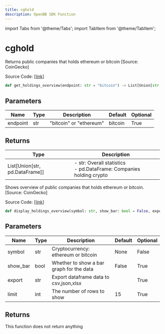 ```yaml
---
title: cghold
description: OpenBB SDK Function
---
```


import Tabs from '@theme/Tabs';
import TabItem from '@theme/TabItem';

# cghold

<Tabs>
<TabItem value="model" label="Model" default>

Returns public companies that holds ethereum or bitcoin [Source: CoinGecko]

Source Code: [[link](https://github.com/OpenBB-finance/OpenBBTerminal/tree/main/openbb_terminal/cryptocurrency/overview/pycoingecko_model.py#L102)]

```python
def get_holdings_overview(endpoint: str = "bitcoin") -> List[Union[str, pd.DataFrame]]
```
## Parameters

| Name | Type | Description | Default | Optional |
| ---- | ---- | ----------- | ------- | -------- |
| endpoint | str | "bitcoin" or "ethereum" | bitcoin | True |

## Returns

| Type | Description |
| ---- | ----------- |
| List[Union[str, pd.DataFrame]] | - str:              Overall statistics<br/>- pd.DataFrame: Companies holding crypto |



</TabItem>
<TabItem value="view" label="View">

Shows overview of public companies that holds ethereum or bitcoin. [Source: CoinGecko]

Source Code: [[link](https://github.com/OpenBB-finance/OpenBBTerminal/tree/main/openbb_terminal/cryptocurrency/overview/pycoingecko_view.py#L135)]

```python
def display_holdings_overview(symbol: str, show_bar: bool = False, export: str = "", limit: int = 15) -> None
```
## Parameters

| Name | Type | Description | Default | Optional |
| ---- | ---- | ----------- | ------- | -------- |
| symbol | str | Cryptocurrency: ethereum or bitcoin | None | False |
| show_bar | bool | Whether to show a bar graph for the data | False | True |
| export | str | Export dataframe data to csv,json,xlsx |  | True |
| limit | int | The number of rows to show | 15 | True |

## Returns

This function does not return anything



</TabItem>
</Tabs>